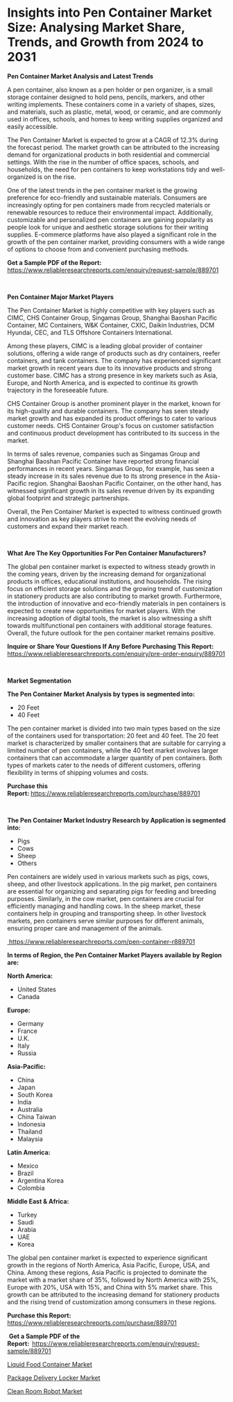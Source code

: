 <p><h1>Insights into Pen Container Market Size: Analysing Market Share, Trends, and Growth from 2024 to 2031</h1></p><p><strong>Pen Container Market Analysis and Latest Trends</strong></p>
<p><p>A pen container, also known as a pen holder or pen organizer, is a small storage container designed to hold pens, pencils, markers, and other writing implements. These containers come in a variety of shapes, sizes, and materials, such as plastic, metal, wood, or ceramic, and are commonly used in offices, schools, and homes to keep writing supplies organized and easily accessible.</p><p>The Pen Container Market is expected to grow at a CAGR of 12.3% during the forecast period. The market growth can be attributed to the increasing demand for organizational products in both residential and commercial settings. With the rise in the number of office spaces, schools, and households, the need for pen containers to keep workstations tidy and well-organized is on the rise.</p><p>One of the latest trends in the pen container market is the growing preference for eco-friendly and sustainable materials. Consumers are increasingly opting for pen containers made from recycled materials or renewable resources to reduce their environmental impact. Additionally, customizable and personalized pen containers are gaining popularity as people look for unique and aesthetic storage solutions for their writing supplies. E-commerce platforms have also played a significant role in the growth of the pen container market, providing consumers with a wide range of options to choose from and convenient purchasing methods.</p></p>
<p><strong>Get a Sample PDF of the Report:&nbsp;</strong> <a href="https://www.reliableresearchreports.com/enquiry/request-sample/889701">https://www.reliableresearchreports.com/enquiry/request-sample/889701</a></p>
<p>&nbsp;</p>
<p><strong>Pen Container Major Market Players</strong></p>
<p><p>The Pen Container Market is highly competitive with key players such as CIMC, CHS Container Group, Singamas Group, Shanghai Baoshan Pacific Container, MC Containers, W&K Container, CXIC, Daikin Industries, DCM Hyundai, CEC, and TLS Offshore Containers International.</p><p>Among these players, CIMC is a leading global provider of container solutions, offering a wide range of products such as dry containers, reefer containers, and tank containers. The company has experienced significant market growth in recent years due to its innovative products and strong customer base. CIMC has a strong presence in key markets such as Asia, Europe, and North America, and is expected to continue its growth trajectory in the foreseeable future.</p><p>CHS Container Group is another prominent player in the market, known for its high-quality and durable containers. The company has seen steady market growth and has expanded its product offerings to cater to various customer needs. CHS Container Group's focus on customer satisfaction and continuous product development has contributed to its success in the market.</p><p>In terms of sales revenue, companies such as Singamas Group and Shanghai Baoshan Pacific Container have reported strong financial performances in recent years. Singamas Group, for example, has seen a steady increase in its sales revenue due to its strong presence in the Asia-Pacific region. Shanghai Baoshan Pacific Container, on the other hand, has witnessed significant growth in its sales revenue driven by its expanding global footprint and strategic partnerships.</p><p>Overall, the Pen Container Market is expected to witness continued growth and innovation as key players strive to meet the evolving needs of customers and expand their market reach.</p></p>
<p>&nbsp;</p>
<p><strong>What Are The Key Opportunities For Pen Container Manufacturers?</strong></p>
<p><p>The global pen container market is expected to witness steady growth in the coming years, driven by the increasing demand for organizational products in offices, educational institutions, and households. The rising focus on efficient storage solutions and the growing trend of customization in stationery products are also contributing to market growth. Furthermore, the introduction of innovative and eco-friendly materials in pen containers is expected to create new opportunities for market players. With the increasing adoption of digital tools, the market is also witnessing a shift towards multifunctional pen containers with additional storage features. Overall, the future outlook for the pen container market remains positive.</p></p>
<p><strong>Inquire or Share Your Questions If Any Before Purchasing This Report:</strong> <a href="https://www.reliableresearchreports.com/enquiry/pre-order-enquiry/889701">https://www.reliableresearchreports.com/enquiry/pre-order-enquiry/889701</a></p>
<p>&nbsp;</p>
<p><strong>Market Segmentation</strong></p>
<p><strong>The Pen Container Market Analysis by types is segmented into:</strong></p>
<p><ul><li>20 Feet</li><li>40 Feet</li></ul></p>
<p><p>The pen container market is divided into two main types based on the size of the containers used for transportation: 20 feet and 40 feet. The 20 feet market is characterized by smaller containers that are suitable for carrying a limited number of pen containers, while the 40 feet market involves larger containers that can accommodate a larger quantity of pen containers. Both types of markets cater to the needs of different customers, offering flexibility in terms of shipping volumes and costs.</p></p>
<p><strong>Purchase this Report:&nbsp;</strong><a href="https://www.reliableresearchreports.com/purchase/889701">https://www.reliableresearchreports.com/purchase/889701</a></p>
<p>&nbsp;</p>
<p><strong>The Pen Container Market Industry Research by Application is segmented into:</strong></p>
<p><ul><li>Pigs</li><li>Cows</li><li>Sheep</li><li>Others</li></ul></p>
<p><p>Pen containers are widely used in various markets such as pigs, cows, sheep, and other livestock applications. In the pig market, pen containers are essential for organizing and separating pigs for feeding and breeding purposes. Similarly, in the cow market, pen containers are crucial for efficiently managing and handling cows. In the sheep market, these containers help in grouping and transporting sheep. In other livestock markets, pen containers serve similar purposes for different animals, ensuring proper care and management of the animals.</p></p>
<p><a href="https://www.reliableresearchreports.com/pen-container-r889701">&nbsp;https://www.reliableresearchreports.com/pen-container-r889701</a></p>
<p><strong>In terms of Region, the Pen Container Market Players available by Region are:</strong></p>
<p>
    <p> <strong> North America: </strong>
        <ul>
            <li>United States</li>
            <li>Canada</li>
        </ul>
        </p> 
    <p> <strong> Europe: </strong>
        <ul>
            <li>Germany</li>
            <li>France</li>
            <li>U.K.</li>
            <li>Italy</li>
            <li>Russia</li>
        </ul>
        </p> 
    <p> <strong> Asia-Pacific: </strong>
        <ul>
            <li>China</li>
            <li>Japan</li>
            <li>South Korea</li>
            <li>India</li>
            <li>Australia</li>
            <li>China Taiwan</li>
            <li>Indonesia</li>
            <li>Thailand</li>
            <li>Malaysia</li>
        </ul>
        </p> 
    <p> <strong> Latin America: </strong>
        <ul>
            <li>Mexico</li>
            <li>Brazil</li>
            <li>Argentina Korea</li>
            <li>Colombia</li>
        </ul>
        </p> 
    <p> <strong> Middle East & Africa: </strong>
        <ul>
            <li>Turkey</li>
            <li>Saudi</li>
            <li>Arabia</li>
            <li>UAE</li>
            <li>Korea</li>
        </ul>
    </p>
    </p>
<p><p>The global pen container market is expected to experience significant growth in the regions of North America, Asia Pacific, Europe, USA, and China. Among these regions, Asia Pacific is projected to dominate the market with a market share of 35%, followed by North America with 25%, Europe with 20%, USA with 15%, and China with 5% market share. This growth can be attributed to the increasing demand for stationery products and the rising trend of customization among consumers in these regions.</p></p>
<p><strong>Purchase this Report: </strong><a href="https://www.reliableresearchreports.com/purchase/889701">https://www.reliableresearchreports.com/purchase/889701</a></p>
<p>&nbsp;<strong>Get a Sample PDF of the Report:&nbsp;&nbsp;</strong><a href="https://www.reliableresearchreports.com/enquiry/request-sample/889701">https://www.reliableresearchreports.com/enquiry/request-sample/889701</a></p>
<p><strong></strong></p>
<p><p><a href="https://github.com/kufem1/Market-Research-Report-List-2/blob/main/liquid-food-container-market.md">Liquid Food Container Market</a></p><p><a href="https://github.com/kosella/Market-Research-Report-List-2/blob/main/package-delivery-locker-market.md">Package Delivery Locker Market</a></p><p><a href="https://github.com/nathandecarvalho/Market-Research-Report-List-2/blob/main/clean-room-robot-market.md">Clean Room Robot Market</a></p></p>